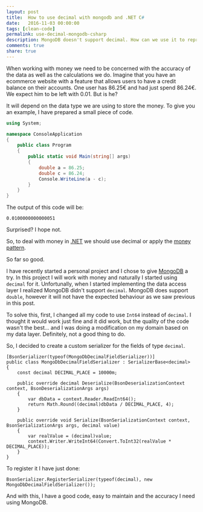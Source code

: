 ```yaml
---
layout: post
title:  How to use decimal with mongodb and .NET C#
date:   2016-11-03 00:00:00
tags: [clean-code]
permalink: use-decimal-mongodb-csharp
description: MongoDB doesn't support decimal. How can we use it to represent money? This article will explain it to you.
comments: true
share: true
---
```


When working with money we need to be concerned with the accuracy of the data as well as the calculations we do.
Imagine that you have an ecommerce website with a feature that allows  users to have a credit balance on their accounts. One user has 86.25€ and had just spend 86.24€. We expect him to be left with 0.01. But is he?

It will depend on the data type we are using to store the money. To give you an example, I have prepared a small piece of code.

```csharp
using System;

namespace ConsoleApplication
{
    public class Program
    {
        public static void Main(string[] args)
        {
            double a = 86.25;
            double c = 86.24;
            Console.WriteLine(a - c);
        }
    }
}

```

The output of this code will be:

```
0.0100000000000051
```

Surprised? I hope not.

So, to deal with money in [.NET](https://www.microsoft.com/net) we should use decimal or apply the [money pattern](http://martinfowler.com/eaaCatalog/money.html).

So far so good.

I have recently started a personal project and I chose to give [MongoDB](https://www.mongodb.com/) a try. In this project I will work with money and naturally I started using `decimal` for it. Unfortunally, when I started implementing the data access layer I realized MongoDB didn't support `decimal`. MongoDB does support `double`, however it will not have the expected behaviour as we saw previous in this post.

To solve this, first, I changed all my code to use `Int64` instead of `decimal`. I thought it would work just fine and it did work, but the quality of the code wasn't the best... and I was doing a modification on my domain based on my data layer. Definitely, not a good thing to do.

So, I decided to create a custom serializer for the fields of type `decimal`.

```
[BsonSerializer(typeof(MongoDbDecimalFieldSerializer))]
public class MongoDbDecimalFieldSerializer : SerializerBase<decimal>
{
    const decimal DECIMAL_PLACE = 10000m;

    public override decimal Deserialize(BsonDeserializationContext context, BsonDeserializationArgs args)
    {
        var dbData = context.Reader.ReadInt64();
        return Math.Round((decimal)dbData / DECIMAL_PLACE, 4);
    }

    public override void Serialize(BsonSerializationContext context, BsonSerializationArgs args, decimal value)
    {
        var realValue = (decimal)value;
        context.Writer.WriteInt64(Convert.ToInt32(realValue * DECIMAL_PLACE));
    }
}
```

To register it I have just done:

```
BsonSerializer.RegisterSerializer(typeof(decimal), new MongoDbDecimalFieldSerializer());
```

And with this, I have a good code, easy to maintain and the accuracy I need using MongoDB.
